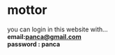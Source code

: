 <h1>mottor</h1>


you can login in this website with...<br>
<b>email:panca@gmail.com<b> <br>
<b>password : panca<b>